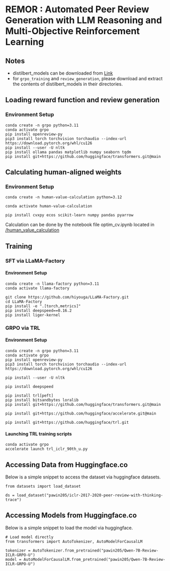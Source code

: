 # REMOR : Automated Peer Review Generation with LLM Reasoning and Multi-Objective Reinforcement Learning

## Notes
- distilbert_models can be downloaded from [Link](https://journals.plos.org/plosbiology/article?id=10.1371/journal.pbio.3002238)
- for `grpo_training` and `review_generation`, please download and extract the contents of distilbert_models in their directories.

## Loading reward function and review generation
### Environment Setup
```
conda create -n grpo python=3.11
conda activate grpo
pip install openreview-py
pip3 install torch torchvision torchaudio --index-url https://download.pytorch.org/whl/cu126
pip install --user -U nltk
pip install ollama pandas matplotlib numpy seaborn tqdm
pip install git+https://github.com/huggingface/transformers.git@main
```

## Calculating human-aligned weights
### Environment Setup
```
conda create -n human-value-calculation python=3.12  

conda activate human-value-calculation 
  
pip install cvxpy ecos scikit-learn numpy pandas pyarrow

```

Calculation can be done by the notebook file optim_cv.ipynb located in [/human_value_calculation](/human_value_calculation)

## Training

### SFT via LLaMA-Factory
#### Environment Setup
```
conda create -n llama-factory python=3.11  
conda activate llama-factory  

git clone https://github.com/hiyouga/LLaMA-Factory.git  
cd LLaMA-Factory  
pip install -e ".[torch,metrics]"  
pip install deepspeed==0.16.2  
pip install liger-kernel
```

### GRPO via TRL
#### Environment Setup
```
conda create -n grpo python=3.11
conda activate grpo
pip install openreview-py
pip3 install torch torchvision torchaudio --index-url https://download.pytorch.org/whl/cu126

pip install --user -U nltk

pip install deepspeed

pip install trl[peft]
pip install bitsandbytes loralib
pip install git+https://github.com/huggingface/transformers.git@main

pip install git+https://github.com/huggingface/accelerate.git@main

pip install git+https://github.com/huggingface/trl.git
```

#### Launching TRL training scripts
```
conda activate grpo
accelerate launch trl_iclr_90th_u.py
``` 

## Accessing Data from Huggingface.co
Below is a simple snippet to access the dataset via huggingface datasets.
```
from datasets import load_dataset

ds = load_dataset("pawin205/iclr-2017-2020-peer-review-with-thinking-trace")
```

## Accessing Models from Huggingface.co
Below is a simple snippet to load the model via huggingface.
```
# Load model directly
from transformers import AutoTokenizer, AutoModelForCausalLM

tokenizer = AutoTokenizer.from_pretrained("pawin205/Qwen-7B-Review-ICLR-GRPO-U")
model = AutoModelForCausalLM.from_pretrained("pawin205/Qwen-7B-Review-ICLR-GRPO-U")
```